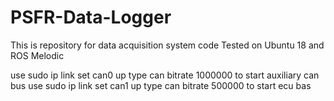 # PSFR-Data-Logger
This is repository for data acquisition system code 
Tested on Ubuntu 18 and ROS Melodic

use sudo ip link set can0 up type can bitrate 1000000 to start auxiliary can bus
use sudo ip link set can1 up type can bitrate 500000 to start ecu bas
